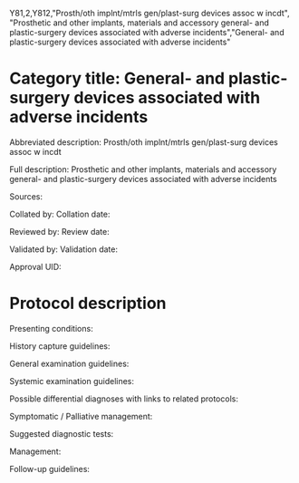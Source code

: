 Y81,2,Y812,"Prosth/oth implnt/mtrls gen/plast-surg devices assoc w incdt", "Prosthetic and other implants, materials and accessory general- and plastic-surgery devices associated with adverse incidents","General- and plastic-surgery devices associated with adverse incidents"
# Category title: General- and plastic-surgery devices associated with adverse incidents

Abbreviated description: Prosth/oth implnt/mtrls gen/plast-surg devices assoc w incdt

Full description: Prosthetic and other implants, materials and accessory general- and plastic-surgery devices associated with adverse incidents

Sources:

Collated by:
Collation date:

Reviewed by:
Review date:

Validated by:
Validation date:

Approval UID:

# Protocol description

Presenting conditions:

History capture guidelines:

General examination guidelines:

Systemic examination guidelines:

Possible differential diagnoses with links to related protocols:

Symptomatic / Palliative management:

Suggested diagnostic tests:

Management:

Follow-up guidelines:
